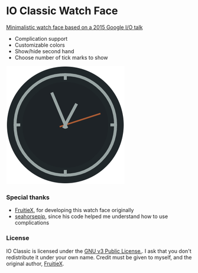 # IO Classic Watch Face

[Minimalistic watch face based on a 2015 Google I/O talk](http://i.imgur.com/ELY80tT.png)

  - Complication support
  - Customizable colors
  - Show/hide second hand
  - Choose number of tick marks to show

![Screenshot](watchface_screenshot.png)

### Special thanks
- [FruitieX](https://github.com/FruitieX/iowatch), for developing this watch face originally
- [seahorsepip](https://github.com/seahorsepip/LineWatchFace), since his code helped me understand how to use complications

### License
IO Classic is licensed under the [GNU v3 Public License.](LICENSE). I ask that you don't redistribute it under your own name.
Credit must be given to myself, and the original author, [FruitieX](https://github.com/FruitieX/iowatch).
